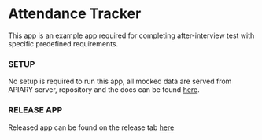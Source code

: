 # Attendance Tracker
This app is an example app required for completing after-interview test with specific predefined requirements.

### SETUP
No setup is required to run this app, all mocked data are served from APIARY server, repository and the docs can be found [here](https://github.com/khrlimam/attendance-tracker-mock-data).

### RELEASE APP
Released app can be found on the release tab [here](https://github.com/khrlimam/Track-Attendance-Prototype/releases/tag/first-release)
